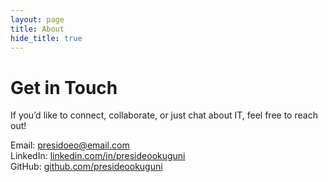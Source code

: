 ```yaml
---
layout: page
title: About
hide_title: true
---
```


# Get in Touch

If you’d like to connect, collaborate, or just chat about IT, feel free to reach out!

Email: presidoeo@email.com  
LinkedIn: [linkedin.com/in/presideookuguni](https://www.linkedin.com/in/presidoe-okuguni)  
GitHub: [github.com/presideookuguni](https://github.com/presideookuguni)
